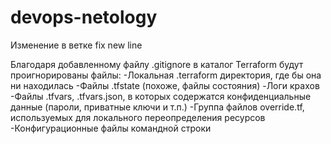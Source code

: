 # devops-netology
Изменение в ветке fix
new line

Благодаря добавленному файлу .gitignore в каталог Terraform будут проигнорированы файлы:
-Локальная .terraform директория, где бы она ни находилась
-Файлы .tfstate (похоже, файлы состояния)
-Логи крахов
-Файлы .tfvars, .tfvars.json, в которых содержатся конфиденциальные данные (пароли, приватные ключи и т.п.)
-Группа файлов override.tf, используемых для локального переопределения ресурсов
-Конфигурационные файлы командной строки
